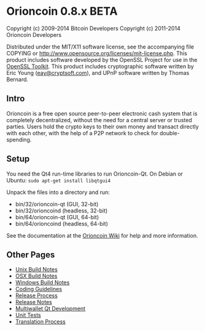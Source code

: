 Orioncoin 0.8.x BETA
====================

Copyright (c) 2009-2014 Bitcoin Developers
Copyright (c) 2011-2014 Orioncoin Developers

Distributed under the MIT/X11 software license, see the accompanying
file COPYING or http://www.opensource.org/licenses/mit-license.php.
This product includes software developed by the OpenSSL Project for use in the [OpenSSL Toolkit](http://www.openssl.org/). This product includes
cryptographic software written by Eric Young ([eay@cryptsoft.com](mailto:eay@cryptsoft.com)), and UPnP software written by Thomas Bernard.


Intro
---------------------
Orioncoin is a free open source peer-to-peer electronic cash system that is
completely decentralized, without the need for a central server or trusted
parties.  Users hold the crypto keys to their own money and transact directly
with each other, with the help of a P2P network to check for double-spending.


Setup
---------------------
You need the Qt4 run-time libraries to run Orioncoin-Qt. On Debian or Ubuntu:
	`sudo apt-get install libqtgui4`

Unpack the files into a directory and run:

- bin/32/orioncoin-qt (GUI, 32-bit)
- bin/32/orioncoind (headless, 32-bit)
- bin/64/orioncoin-qt (GUI, 64-bit)
- bin/64/orioncoind (headless, 64-bit)

See the documentation at the [Orioncoin Wiki](http://orioncoin.info)
for help and more information.


Other Pages
---------------------
- [Unix Build Notes](build-unix.md)
- [OSX Build Notes](build-osx.md)
- [Windows Build Notes](build-msw.md)
- [Coding Guidelines](coding.md)
- [Release Process](release-process.md)
- [Release Notes](release-notes.md)
- [Multiwallet Qt Development](multiwallet-qt.md)
- [Unit Tests](unit-tests.md)
- [Translation Process](translation_process.md)
